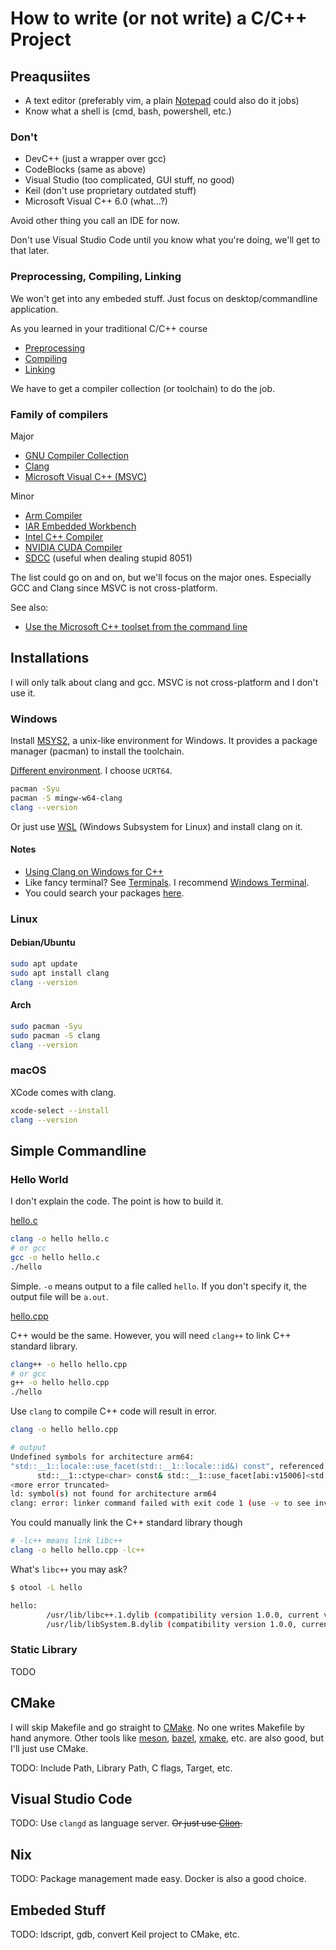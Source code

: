 # How to write (or not write) a C/C++ Project

## Preaqusiites

- A text editor (preferably vim, a plain [Notepad](https://en.wikipedia.org/wiki/Windows_Notepad) could also do it jobs)
- Know what a shell is (cmd, bash, powershell, etc.)

### Don't

- DevC++ (just a wrapper over gcc)
- CodeBlocks (same as above)
- Visual Studio (too complicated, GUI stuff, no good)
- Keil (don't use proprietary outdated stuff)
- Microsoft Visual C++ 6.0 (what...?)

Avoid other thing you call an IDE for now.

Don't use Visual Studio Code until you know what you're doing, we'll get to that later.

### Preprocessing, Compiling, Linking

We won't get into any embeded stuff. Just focus on desktop/commandline application.

As you learned in your traditional C/C++ course

- [Preprocessing](https://en.wikipedia.org/wiki/C_preprocessor)
- [Compiling](https://en.wikipedia.org/wiki/Compiler) 
- [Linking](https://en.wikipedia.org/wiki/Linker_(computing))

We have to get a compiler collection (or toolchain) to do the job.

### Family of compilers

Major

- [GNU Compiler Collection](https://gcc.gnu.org/)
- [Clang](https://clang.llvm.org/)
- [Microsoft Visual C++ (MSVC)](https://en.wikipedia.org/wiki/Microsoft_Visual_C%2B%2B)

Minor

- [Arm Compiler](https://developer.arm.com/tools-and-software/embedded/arm-compiler)
- [IAR Embedded Workbench](https://www.iar.com/iar-embedded-workbench/)
- [Intel C++ Compiler](https://software.intel.com/content/www/us/en/develop/tools/compilers.html)
- [NVIDIA CUDA Compiler](https://developer.nvidia.com/cuda-llvm-compiler)
- [SDCC](http://sdcc.sourceforge.net/) (useful when dealing stupid 8051)

The list could go on and on, but we'll focus on the major ones. Especially GCC and Clang since MSVC is not cross-platform.

See also:

- [Use the Microsoft C++ toolset from the command line](https://learn.microsoft.com/en-us/cpp/build/building-on-the-command-line?view=msvc-170)

## Installations

I will only talk about clang and gcc. MSVC is not cross-platform and I don't use it.

### Windows

Install [MSYS2](https://www.msys2.org/), a unix-like environment for Windows. It provides a package manager (pacman) to install the toolchain.

[Different environment](https://www.msys2.org/docs/environments/). I choose `UCRT64`.

```bash
pacman -Syu
pacman -S mingw-w64-clang
clang --version
```

Or just use [WSL](https://docs.microsoft.com/en-us/windows/wsl/install-win10) (Windows Subsystem for Linux) and install clang on it.

#### Notes

- [Using Clang on Windows for C++](https://wetmelon.github.io/clang-on-windows.html)
- Like fancy terminal? See [Terminals](https://www.msys2.org/docs/terminals/). I recommend [Windows Terminal](https://github.com/microsoft/terminal).
- You could search your packages [here](https://packages.msys2.org/queue).

### Linux

#### Debian/Ubuntu

```bash
sudo apt update
sudo apt install clang
clang --version
```

#### Arch 

```bash
sudo pacman -Syu
sudo pacman -S clang
clang --version
```

### macOS

XCode comes with clang. 

```bash
xcode-select --install 
clang --version
```

## Simple Commandline

### Hello World

I don't explain the code. The point is how to build it.

[hello.c](SimpleCommandline/HelloWorld/hello.c)

```bash
clang -o hello hello.c
# or gcc
gcc -o hello hello.c 
./hello
```

Simple. `-o` means output to a file called `hello`. If you don't specify it, the output file will be `a.out`.

[hello.cpp](SimpleCommandline/HelloWorld/hello.cpp)

C++ would be the same. However, you will need `clang++` to link C++ standard library.

```bash
clang++ -o hello hello.cpp
# or gcc
g++ -o hello hello.cpp
./hello
```

Use `clang` to compile C++ code will result in error.

```bash
clang -o hello hello.cpp

# output
Undefined symbols for architecture arm64:
"std::__1::locale::use_facet(std::__1::locale::id&) const", referenced from:
      std::__1::ctype<char> const& std::__1::use_facet[abi:v15006]<std::__1::ctype<char> >(std::__1::locale const&) in hello-8925e7.o
<more error truncated>
ld: symbol(s) not found for architecture arm64
clang: error: linker command failed with exit code 1 (use -v to see invocation)
```

You could manually link the C++ standard library though

```bash
# -lc++ means link libc++
clang -o hello hello.cpp -lc++
```

What's `libc++` you may ask?

```bash
$ otool -L hello 

hello:
        /usr/lib/libc++.1.dylib (compatibility version 1.0.0, current version 1500.65.0)
        /usr/lib/libSystem.B.dylib (compatibility version 1.0.0, current version 1319.100.3)
```

### Static Library

TODO

## CMake

I will skip Makefile and go straight to [CMake](https://cmake.org). No one writes Makefile by hand
anymore. Other tools like [meson](https://mesonbuild.com), [bazel](https://bazel.build), [xmake](https://xmake.io), etc. are also good, but I'll just
use CMake.

TODO: Include Path, Library Path, C flags, Target, etc.

## Visual Studio Code

TODO: Use `clangd` as language server. ~~Or just use [Clion](https://www.jetbrains.com/clion/).~~

## Nix

TODO: Package management made easy. Docker is also a good choice.

## Embeded Stuff

TODO: ldscript, gdb, convert Keil project to CMake, etc.
